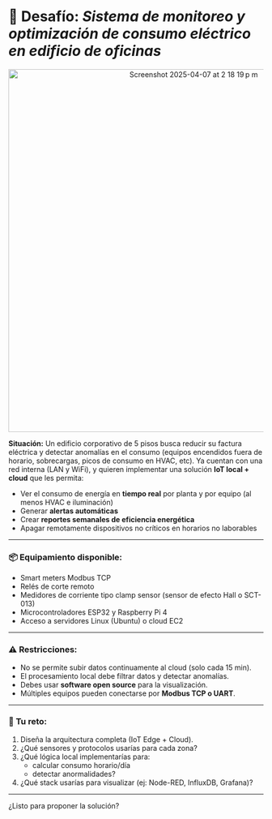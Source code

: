 

# 🔌 Desafío: *Sistema de monitoreo y optimización de consumo eléctrico en edificio de oficinas*

<p align="center">
<img width="716" alt="Screenshot 2025-04-07 at 2 18 19 p m" src="https://github.com/user-attachments/assets/758ae9b3-13bc-42f3-aa64-4947c5770453" />


**Situación:**
Un edificio corporativo de 5 pisos busca reducir su factura eléctrica y detectar anomalías en el consumo (equipos encendidos fuera de horario, sobrecargas, picos de consumo en HVAC, etc). Ya cuentan con una red interna (LAN y WiFi), y quieren implementar una solución **IoT local + cloud** que les permita:

- Ver el consumo de energía en **tiempo real** por planta y por equipo (al menos HVAC e iluminación)
- Generar **alertas automáticas**
- Crear **reportes semanales de eficiencia energética**
- Apagar remotamente dispositivos no críticos en horarios no laborables

---

### 📦 Equipamiento disponible:
- Smart meters Modbus TCP
- Relés de corte remoto
- Medidores de corriente tipo clamp sensor (sensor de efecto Hall o SCT-013)
- Microcontroladores ESP32 y Raspberry Pi 4
- Acceso a servidores Linux (Ubuntu) o cloud EC2

---

### ⚠️ Restricciones:
- No se permite subir datos continuamente al cloud (solo cada 15 min).
- El procesamiento local debe filtrar datos y detectar anomalías.
- Debes usar **software open source** para la visualización.
- Múltiples equipos pueden conectarse por **Modbus TCP o UART**.

---

### 🎯 Tu reto:
1. Diseña la arquitectura completa (IoT Edge + Cloud).
2. ¿Qué sensores y protocolos usarías para cada zona?
3. ¿Qué lógica local implementarías para:
   - calcular consumo horario/día
   - detectar anormalidades?
4. ¿Qué stack usarías para visualizar (ej: Node-RED, InfluxDB, Grafana)?

---

¿Listo para proponer la solución?  
